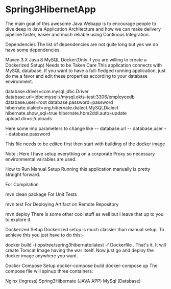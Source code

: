 # Spring3HibernetApp
The main goal of this awesome Java Webapp is to encourage people to dive deep in Java Application Architecture and how we can make delivery pipeline faster, easier and much reliable using Continous Integration.

Dependencies
The list of dependencies are not quite long but yes we do have some dependencies.

 Maven 3.X
 Java 8
 MySQL
 Docker(Only if you are willing to create a Dockerized Setup)
Needs to be Taken Care
This application connects with MySQL database. If you want to have a full-fledged running application, just do me a favor and edit these properties according to your database environment.

database.driver=com.mysql.jdbc.Driver
database.url=jdbc:mysql://mysql.okts-test:3306/employeedb
database.user=root
database.password=password
hibernate.dialect=org.hibernate.dialect.MySQLDialect
hibernate.show_sql=true
hibernate.hbm2ddl.auto=update
upload.dir=c:/uploads

Here some imp parameters to change like 
--  database.url
--  database.user
--  database.password


This file needs to be edited first then start with building of the docker image 

Note : Here I have setup everything on a corporate Proxy so necessary environmental vairables are used.

How to Run
Manual Setup
Running this application manually is pretty straight forward.

For Compilation

mvn clean package
For Unit Tests

mvn test
For Deploying Artifact on Remote Repository

mvn deploy
There is some other cool stuff as well but I leave that up to you to explore it.

Dockerized Setup
Dockerized setup is much classier than manual setup. To achieve this you just have to do this:-

docker build -t opstree/spring3hibernate:latest -f Dockerfile .
That's it. It will create Tomcat Image having the war itself. Now just go and deploy the docker image anywhere you want.

Docker Compose Setup
docker-compose build
docker-compose up 
The compose file will spinup three containers:

Nginx (Ingress)
Spring3Hibernate (JAVA APP)
MySql (Database)
